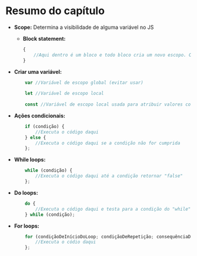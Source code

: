 # Resumo do capítulo 

- **Scope:** Determina a visibilidade de alguma variável no JS

    - **Block statement:**

        ```javascript
        { 
            //Aqui dentro é um bloco e todo bloco cria um novo escopo. Chama-se "block-scoped".
        }
        ```

- **Criar uma variável:** 
    ```javascript
        var //Variável de escopo global (evitar usar)
        
        let //Variável de escopo local
        
        const //Variável de escopo local usada para atribuir valores constantes
    ```

- **Ações condicionais:** 
    ```javascript
        if (condição) {
            //Executa o código daqui
        } else {
            //Executa o código daqui se a condição não for cumprida
        };
    ```
- **While loops:**
    ```javascript
        while (condição) {
            //Executa o código daqui até a condição retornar "false"
        };  
    ```

- **Do loops:**
    ```javascript
        do {
            //Executa o código daqui e testa para a condição do "while", se retornar "false" executa de novo
        } while (condição);   
    ```

- **For loops:**
    ```javascript
        for (condiçãoDeInícioDoLoop; condiçãoDeRepetição; consequênciaDoLoop) {
            //Executa o códio daqui
        };    
    ```
